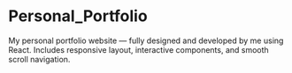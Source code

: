 # Personal_Portfolio
My personal portfolio website — fully designed and developed by me using React. Includes responsive layout, interactive components, and smooth scroll navigation.
